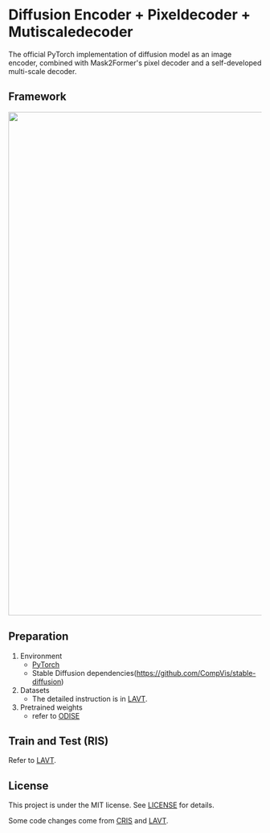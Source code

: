 # Diffusion Encoder + Pixeldecoder + Mutiscaledecoder
The official PyTorch implementation of diffusion model as an image encoder, combined with Mask2Former's pixel decoder and a self-developed multi-scale decoder.

## Framework
<p align="center">
  <img src="referSAM.png" width="1000">
</p>

## Preparation

1. Environment
   - [PyTorch](www.pytorch.org)
   - Stable Diffusion dependencies(https://github.com/CompVis/stable-diffusion)
2. Datasets
   - The detailed instruction is in [LAVT](https://github.com/yz93/LAVT-RIS).
3. Pretrained weights
   - refer to [ODISE](https://github.com/NVlabs/ODISE)

## Train and Test (RIS)

Refer to [LAVT](https://github.com/yz93/LAVT-RIS).

## License

This project is under the MIT license. See [LICENSE](LICENSE) for details.


Some code changes come from [CRIS](https://github.com/DerrickWang005/CRIS.pytorch/tree/master) and [LAVT](https://github.com/yz93/LAVT-RIS).
